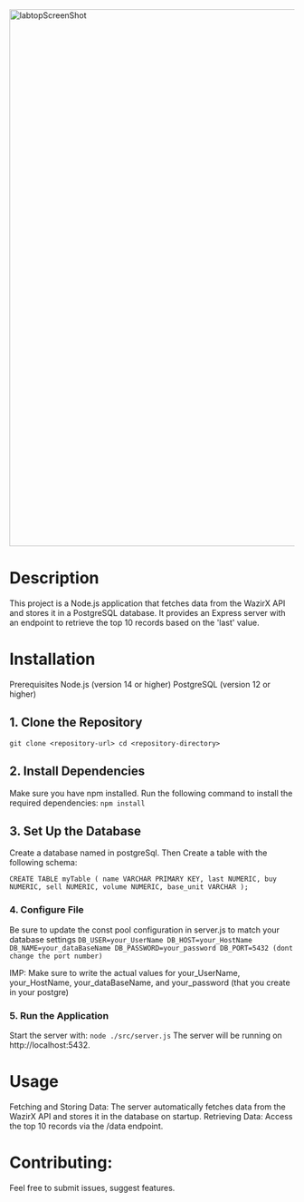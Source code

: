 <img width="947" alt="labtopScreenShot" src="https://github.com/user-attachments/assets/77a46670-7696-4e3a-895a-9984afc82a3c">

# Description
This project is a Node.js application that fetches data from the WazirX API and stores it in a PostgreSQL database. It provides an Express server with an endpoint to retrieve the top 10 records based on the 'last' value.

# Installation
Prerequisites
Node.js (version 14 or higher)
PostgreSQL (version 12 or higher)
## 1. Clone the Repository

`git clone <repository-url>
cd <repository-directory>`

## 2. Install Dependencies
Make sure you have npm installed. 
Run the following command to install the required dependencies:
`npm install`

## 3. Set Up the Database
Create a  database named in postgreSql.
Then Create a table with the following schema:

`CREATE TABLE myTable (
  name VARCHAR PRIMARY KEY,
  last NUMERIC,
  buy NUMERIC,
  sell NUMERIC,
  volume NUMERIC,
  base_unit VARCHAR
);`

### 4. Configure File
Be sure to update the const pool configuration in server.js to match your database settings
`DB_USER=your_UserName
DB_HOST=your_HostName
DB_NAME=your_dataBaseName
DB_PASSWORD=your_password
DB_PORT=5432 (dont change the port number)`

IMP: Make sure to write the actual values for your_UserName, your_HostName, your_dataBaseName, and your_password (that you create in your postgre)

### 5. Run the Application
Start the server with:
`node ./src/server.js`
The server will be running on http://localhost:5432.

# Usage
Fetching and Storing Data: The server automatically fetches data from the WazirX API and stores it in the database on startup.
Retrieving Data: Access the top 10 records via the /data endpoint.

# Contributing:
Feel free to submit issues, suggest features.
